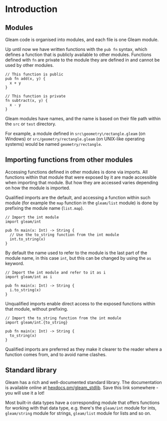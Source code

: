 # Introduction

## Modules

Gleam code is organised into modules, and each file is one Gleam module.

Up until now we have written functions with the `pub fn` syntax, which defines a function that is publicly available to other modules. Functions defined with `fn` are private to the module they are defined in and cannot be used by other modules.

```gleam
// This function is public
pub fn add(x, y) {
  x + y
}

// This function is private
fn subtract(x, y) {
  x - y
}
```

Gleam modules have names, and the name is based on their file path within the `src` or `test` directory.

For example, a module defined in `src\geometry\rectangle.gleam` (on Windows) or `src/geometry/rectangle.gleam` (on UNIX-like operating systems) would be named `geometry/rectangle`.

## Importing functions from other modules

Accessing functions defined in other modules is done via imports.
All functions within that module that were exposed by it are made accessible when importing that module.
But how they are accessed varies depending on how the module is imported.

Qualified imports are the default, and accessing a function within such module (for example the `map` function in the `gleam/list` module) is done by prefixing the module name (`list.map`).

```gleam
// Import the int module
import gleam/int

pub fn main(x: Int) -> String {
  // Use the to_string function from the int module
  int.to_string(x)
}
```

By default the name used to refer to the module is the last part of the module name, in this case `int`, but this can be changed by using the `as` keyword.

```gleam
// Import the int module and refer to it as i
import gleam/int as i

pub fn main(x: Int) -> String {
  i.to_string(x)
}
```

Unqualified imports enable direct access to the exposed functions within that module, without prefixing.

```gleam
// Import the to_string function from the int module
import gleam/int.{to_string}

pub fn main(x: Int) -> String {
  to_string(x)
}
```

Qualified imports are preferred as they make it clearer to the reader where a function comes from, and to avoid name clashes.


## Standard library

Gleam has a rich and well-documented standard library. The documentation is available online at [hexdocs.pm/gleam_stdlib][docs]. Save this link somewhere - you will use it a lot!

Most built-in data types have a corresponding module that offers functions for working with that data type, e.g. there's the `gleam/int` module for ints, `gleam/string` module for strings, `gleam/list` module for lists and so on.

[docs]: https://hexdocs.pm/gleam_stdlib/

